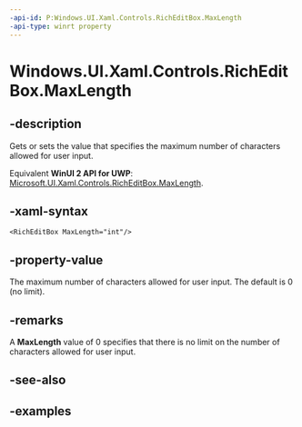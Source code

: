 ```yaml
---
-api-id: P:Windows.UI.Xaml.Controls.RichEditBox.MaxLength
-api-type: winrt property
---
```


<!-- Property syntax.
public int MaxLength { get;  set; }
-->

# Windows.UI.Xaml.Controls.RichEditBox.MaxLength

## -description
Gets or sets the value that specifies the maximum number of characters allowed for user input.

Equivalent **WinUI 2 API for UWP**: [Microsoft.UI.Xaml.Controls.RichEditBox.MaxLength](/windows/winui/api/microsoft.ui.xaml.controls.richeditbox.maxlength).

## -xaml-syntax
```xaml
<RichEditBox MaxLength="int"/>
```

## -property-value
The maximum number of characters allowed for user input. The default is 0 (no limit).

## -remarks
A **MaxLength** value of 0 specifies that there is no limit on the number of characters allowed for user input.

## -see-also

## -examples

